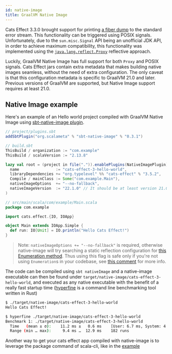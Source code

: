 ```yaml
---
id: native-image
title: GraalVM Native Image
---
```


Cats Effect 3.3.0 brought support for printing [a fiber dump](./fiber-dumps.md)
to the standard error stream.
This functionality can be triggered using POSIX signals. Unfortunately,
due to the `sun.misc.Signal` API being an unofficial JDK API, in order to
achieve maximum compatibility, this functionality was implemented using the
[`java.lang.reflect.Proxy`](https://docs.oracle.com/javase/8/docs/api/)
reflective approach.

Luckily, GraalVM Native Image has full support for both `Proxy` and POSIX
signals. Cats Effect jars contain extra metadata that makes building native
images seamless, without the need of extra configuration. The only caveat
is that this configuration metadata is specific to GraalVM 21.0 and later.
Previous versions of GraalVM are supported, but Native Image support requires
at least 21.0.

## Native Image example

Here's an example of an Hello world project compiled with GraalVM Native Image
using [sbt-native-image plugin](https://github.com/scalameta/sbt-native-image).

```scala
// project/plugins.sbt
addSbtPlugin("org.scalameta" % "sbt-native-image" % "0.3.1")

// build.sbt
ThisBuild / organization := "com.example"
ThisBuild / scalaVersion := "2.13.8"

lazy val root = (project in file(".")).enablePlugins(NativeImagePlugin).settings(
  name                := "cats-effect-3-hello-world",
  libraryDependencies += "org.typelevel" %% "cats-effect" % "3.5.2",
  Compile / mainClass := Some("com.example.Main"),
  nativeImageOptions  += "--no-fallback",
  nativeImageVersion  := "22.1.0" // It should be at least version 21.0.0
)

// src/main/scala/com/example/Main.scala
package com.example

import cats.effect.{IO, IOApp}

object Main extends IOApp.Simple {
  def run: IO[Unit] = IO.println("Hello Cats Effect!")
}
```

> Note: `nativeImageOptions += "--no-fallback"` is required, otherwise native-image will try searching a static reflection configuration for [this Enumeration method](https://github.com/scala/scala/blob/v2.13.8/src/library/scala/Enumeration.scala#L190-L215=). Thus using this flag is safe only if you're not using `Enumeration`s in your codebase, see [this comment](https://github.com/typelevel/cats-effect/issues/3051#issuecomment-1167026949) for more info.

The code can be compiled using `sbt nativeImage` and a native-image executable can then
be found under `target/native-image/cats-effect-3-hello-world`, and executed as any native
executable with the benefit of a really fast startup time ([hyperfine](https://github.com/sharkdp/hyperfine)
is a command line benchmarking tool written in Rust)

```sh
$ ./target/native-image/cats-effect-3-hello-world
Hello Cats Effect!

$ hyperfine ./target/native-image/cats-effect-3-hello-world
Benchmark 1: ./target/native-image/cats-effect-3-hello-world
  Time   (mean ± σ):    11.2 ms ±   0.6 ms    [User: 6.7 ms, System: 4.8 ms]
  Range (min … max):     9.4 ms …  12.9 ms    182 runs
```

Another way to get your cats effect app compiled with native-image is to leverage
the package command of scala-cli, like in the [example](../faq.md#Native-Image-Example)
